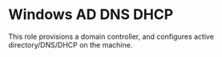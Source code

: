 # Windows AD DNS DHCP

This role provisions a domain controller, and configures active directory/DNS/DHCP on the machine.
